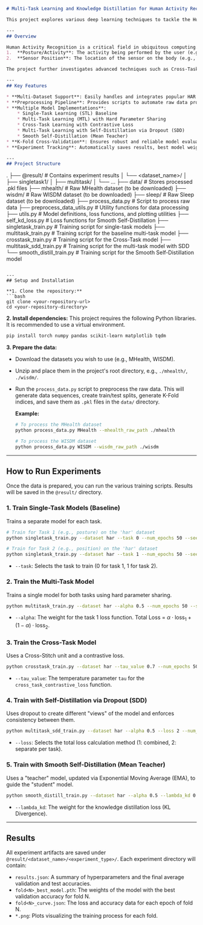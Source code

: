```markdown
# Multi-Task Learning and Knowledge Distillation for Human Activity Recognition (HAR)

This project explores various deep learning techniques to tackle the Human Activity Recognition (HAR) problem using sensor data. The primary focus is on comparing Single-Task Learning, Multi-Task Learning, and several Self-Distillation techniques to improve model performance and generalization.

---
## Overview

Human Activity Recognition is a critical field in ubiquitous computing. This project implements and evaluates several Convolutional Neural Network (CNN) architectures to simultaneously classify two related tasks:
1.  **Posture/Activity**: The activity being performed by the user (e.g., walking, running, standing).
2.  **Sensor Position**: The location of the sensor on the body (e.g., chest, ankle, arm).

The project further investigates advanced techniques such as Cross-Task Learning and Self-Distillation methods (SDD, Smooth Distillation) to determine if information sharing between tasks or self-learning can yield better results compared to baseline approaches.

---
## Key Features

* **Multi-Dataset Support**: Easily handles and integrates popular HAR datasets like MHealth, WISDM, and a custom dataset ("Sleep").
* **Preprocessing Pipeline**: Provides scripts to automate raw data processing, sequence generation, and train/test splitting.
* **Multiple Model Implementations**:
    * Single-Task Learning (STL) Baseline
    * Multi-Task Learning (MTL) with Hard Parameter Sharing
    * Cross-Task Learning with Contrastive Loss
    * Multi-Task Learning with Self-Distillation via Dropout (SDD)
    * Smooth Self-Distillation (Mean Teacher)
* **K-Fold Cross-Validation**: Ensures robust and reliable model evaluation by splitting the training data into `N_FOLDS` for validation.
* **Experiment Tracking**: Automatically saves results, best model weights, and training plots for each run into a structured directory.

---
## Project Structure

```
.
├── @result/                # Contains experiment results
│   └── <dataset_name>/
│       ├── singletask1/
│       ├── multitask/
│       └── ...
├── data/                   # Stores processed .pkl files
├── mhealth/                # Raw MHealth dataset (to be downloaded)
├── wisdm/                  # Raw WISDM dataset (to be downloaded)
├── sleep/                  # Raw Sleep dataset (to be downloaded)
├── process_data.py         # Script to process raw data
├── preprocess_data_utils.py # Utility functions for data processing
├── utils.py                # Model definitions, loss functions, and plotting utilities
├── self_kd_loss.py         # Loss functions for Smooth Self-Distillation
├── singletask_train.py     # Training script for single-task models
├── multitask_train.py      # Training script for the baseline multi-task model
├── crosstask_train.py      # Training script for the Cross-Task model
├── multitask_sdd_train.py  # Training script for the multi-task model with SDD
└── smooth_distill_train.py # Training script for the Smooth Self-Distillation model
```

---
## Setup and Installation

**1. Clone the repository:**
```bash
git clone <your-repository-url>
cd <your-repository-directory>
```

**2. Install dependencies:**
This project requires the following Python libraries. It is recommended to use a virtual environment.
```bash
pip install torch numpy pandas scikit-learn matplotlib tqdm
```

**3. Prepare the data:**
* Download the datasets you wish to use (e.g., MHealth, WISDM).
* Unzip and place them in the project's root directory, e.g., `./mhealth/`, `./wisdm/`.
* Run the `process_data.py` script to preprocess the raw data. This will generate data sequences, create train/test splits, generate K-Fold indices, and save them as `.pkl` files in the `data/` directory.

    **Example:**
    ```bash
    # To process the MHealth dataset
    python process_data.py MHealth --mhealth_raw_path ./mhealth

    # To process the WISDM dataset
    python process_data.py WISDM --wisdm_raw_path ./wisdm
    ```

---
## How to Run Experiments

Once the data is prepared, you can run the various training scripts. Results will be saved in the `@result/` directory.

### 1. Train Single-Task Models (Baseline)

Trains a separate model for each task.
```bash
# Train for Task 1 (e.g., posture) on the 'har' dataset
python singletask_train.py --dataset har --task 0 --num_epochs 50 --seed 42

# Train for Task 2 (e.g., position) on the 'har' dataset
python singletask_train.py --dataset har --task 1 --num_epochs 50 --seed 42
```
* `--task`: Selects the task to train (0 for task 1, 1 for task 2).

### 2. Train the Multi-Task Model

Trains a single model for both tasks using hard parameter sharing.
```bash
python multitask_train.py --dataset har --alpha 0.5 --num_epochs 50 --seed 42
```
* `--alpha`: The weight for the task 1 loss function. Total Loss = $\alpha \cdot \text{loss}_1 + (1-\alpha) \cdot \text{loss}_2$.

### 3. Train the Cross-Task Model

Uses a Cross-Stitch unit and a contrastive loss.
```bash
python crosstask_train.py --dataset har --tau_value 0.7 --num_epochs 50 --seed 42
```
* `--tau_value`: The temperature parameter `tau` for the `cross_task_contrastive_loss` function.

### 4. Train with Self-Distillation via Dropout (SDD)

Uses dropout to create different "views" of the model and enforces consistency between them.
```bash
python multitask_sdd_train.py --dataset har --alpha 0.5 --loss 2 --num_epochs 50 --seed 42
```
* `--loss`: Selects the total loss calculation method (1: combined, 2: separate per task).

### 5. Train with Smooth Self-Distillation (Mean Teacher)

Uses a "teacher" model, updated via Exponential Moving Average (EMA), to guide the "student" model.
```bash
python smooth_distill_train.py --dataset har --alpha 0.5 --lambda_kd 0.5 --num_epochs 50 --seed 42
```
* `--lambda_kd`: The weight for the knowledge distillation loss (KL Divergence).

---
## Results

All experiment artifacts are saved under `@result/<dataset_name>/<experiment_type>/`. Each experiment directory will contain:
* `results.json`: A summary of hyperparameters and the final average validation and test accuracies.
* `fold<N>_best_model.pth`: The weights of the model with the best validation accuracy for fold N.
* `fold<N>_curve.json`: The loss and accuracy data for each epoch of fold N.
* `*.png`: Plots visualizing the training process for each fold.
```

